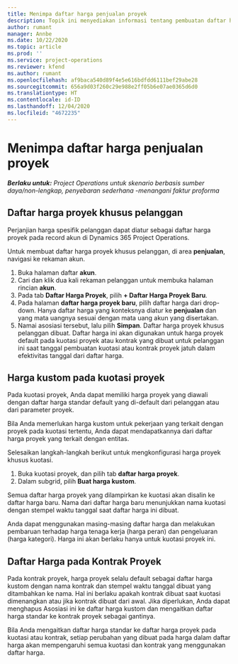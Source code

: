 ```yaml
---
title: Menimpa daftar harga penjualan proyek
description: Topik ini menyediakan informasi tentang pembuatan daftar harga penjualan kustom.
author: rumant
manager: Annbe
ms.date: 10/22/2020
ms.topic: article
ms.prod: ''
ms.service: project-operations
ms.reviewer: kfend
ms.author: rumant
ms.openlocfilehash: af9baca540d89f4e5e616bdfdd6111bef29abe28
ms.sourcegitcommit: 656a9d03f260c29e988e2ff05b6e07ae0365d6d0
ms.translationtype: HT
ms.contentlocale: id-ID
ms.lasthandoff: 12/04/2020
ms.locfileid: "4672235"
---
```

# <a name="override-project-sales-price-lists"></a>Menimpa daftar harga penjualan proyek

_**Berlaku untuk:** Project Operations untuk skenario berbasis sumber daya/non-lengkap, penyebaran sederhana -menangani faktur proforma_

## <a name="customer-specific-project-price-lists"></a>Daftar harga proyek khusus pelanggan

Perjanjian harga spesifik pelanggan dapat diatur sebagai daftar harga proyek pada record akun di Dynamics 365 Project Operations.

Untuk membuat daftar harga proyek khusus pelanggan, di area **penjualan**, navigasi ke rekaman akun.

1. Buka halaman daftar **akun**.
2. Cari dan klik dua kali rekaman pelanggan untuk membuka halaman rincian **akun**.
3. Pada tab **Daftar Harga Proyek**, pilih **+ Daftar Harga Proyek Baru**.
4. Pada halaman **daftar harga proyek baru**, pilih daftar harga dari drop-down. Hanya daftar harga yang konteksnya diatur ke **penjualan** dan yang mata uangnya sesuai dengan mata uang akun yang disertakan.
5. Namai asosiasi tersebut, lalu pilih **Simpan**. Daftar harga proyek khusus pelanggan dibuat. Daftar harga ini akan digunakan untuk harga proyek default pada kuotasi proyek atau kontrak yang dibuat untuk pelanggan ini saat tanggal pembuatan kuotasi atau kontrak proyek jatuh dalam efektivitas tanggal dari daftar harga.

## <a name="custom-pricing-on-project-quotes"></a>Harga kustom pada kuotasi proyek

Pada kuotasi proyek, Anda dapat memiliki harga proyek yang diawali dengan daftar harga standar default yang di-default dari pelanggan atau dari parameter proyek.

Bila Anda memerlukan harga kustom untuk pekerjaan yang terkait dengan proyek pada kuotasi tertentu, Anda dapat mendapatkannya dari daftar harga proyek yang terkait dengan entitas.

Selesaikan langkah-langkah berikut untuk mengkonfigurasi harga proyek khusus kuotasi.

1. Buka kuotasi proyek, dan pilih tab **daftar harga proyek**.
2. Dalam subgrid, pilih **Buat harga kustom**.

Semua daftar harga proyek yang dilampirkan ke kuotasi akan disalin ke daftar harga baru. Nama dari daftar harga baru menunjukkan nama kuotasi dengan stempel waktu tanggal saat daftar harga ini dibuat.

Anda dapat menggunakan masing-masing daftar harga dan melakukan pembaruan terhadap harga tenaga kerja (harga peran) dan pengeluaran (harga kategori). Harga ini akan berlaku hanya untuk kuotasi proyek ini.

## <a name="price-lists-on-a-project-contract"></a>Daftar Harga pada Kontrak Proyek

Pada kontrak proyek, harga proyek selalu default sebagai daftar harga kustom dengan nama kontrak dan stempel waktu tanggal dibuat yang ditambahkan ke nama. Hal ini berlaku apakah kontrak dibuat saat kuotasi dimenangkan atau jika kontrak dibuat dari awal. Jika diperlukan, Anda dapat menghapus Asosiasi ini ke daftar harga kustom dan mengaitkan daftar harga standar ke kontrak proyek sebagai gantinya.

Bila Anda mengaitkan daftar harga standar ke daftar harga proyek pada kuotasi atau kontrak, setiap perubahan yang dibuat pada harga dalam daftar harga akan mempengaruhi semua kuotasi dan kontrak yang menggunakan daftar harga.
